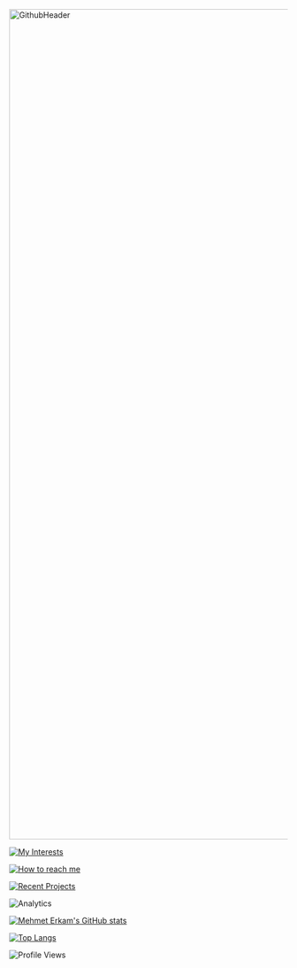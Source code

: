 <img width="1500" alt="GithubHeader" src="https://user-images.githubusercontent.com/62347408/147595828-50e52306-35c9-4fb9-99f4-f9c361b2d150.png">

[![My Interests](https://user-images.githubusercontent.com/62347408/147549726-e8f27b6f-7685-4776-a094-f69af43c8b3e.png)](https://github.com/MehmetErkam)

[![How to reach me](https://user-images.githubusercontent.com/62347408/147596985-6921c119-2073-4066-9170-0a351a3b502b.png)](https://linktr.ee/erkam_dev)

[![Recent Projects](https://user-images.githubusercontent.com/62347408/147596960-967a2e44-b3f3-4b42-a10a-a8c7583e668e.png)](https://github.com/MehmetErkam/tick-to-do)

![Analytics](https://user-images.githubusercontent.com/62347408/147595799-2cae7a4a-0d3e-49d0-99b6-6bf0d2023794.png)

[![Mehmet Erkam's GitHub stats](https://github-readme-stats.vercel.app/api?username=MehmetErkam&hide=contribs,prs&show_icons=true)](https://github.com/MehmetErkam)

[![Top Langs](https://github-readme-stats.vercel.app/api/top-langs/?username=MehmetErkam)](https://github.com/erkam-dev)

![Profile Views](https://komarev.com/ghpvc/?username=erkam-dev)


